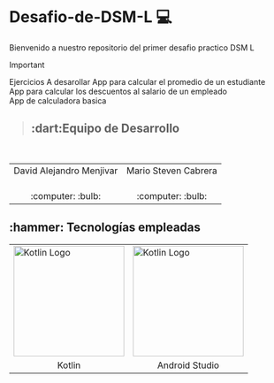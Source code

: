 # Desafio-de-DSM-L 💻
Bienvenido a nuestro repositorio del primer desafio practico DSM L

> [!IMPORTANT]
>  Ejercicios A desarollar
> App para calcular el promedio de un estudiante<br>
> App para calcular los descuentos al salario de un empleado<br>
> App de calculadora basica<br>

> <h2>:dart:Equipo de Desarrollo </h2>
<div style={padding: 10px}>
  <table style={margin: 0 auto}>
  <tr align="center">
   <td>David Alejandro Menjivar</td>
   <td>Mario Steven Cabrera</td>
  </tr>
    <tr align="center">
    <td><br> :computer: :bulb:</td>
    <td><br> :computer: :bulb:</td>
  </tr>
</table>
</div>

<h2>:hammer: Tecnologías empleadas</h2> 
<table> 
  <tr> 
    <td><img src="https://miro.medium.com/v2/resize:fit:590/1*c9C8SXCNIETPAiyrF0PmmA.png" alt="Kotlin Logo" style="width: 200px; height: auto;"></td> 
    <td><img src="https://uxwing.com/wp-content/themes/uxwing/download/brands-and-social-media/android-studio-icon.png" alt="Kotlin Logo" style="width: 200px; height: auto;"></td> 
     </tr> 
  <tr align="center"> 
    <td>Kotlin</td> 
    <td>Android Studio</td> 
  </tr> 
</table>


